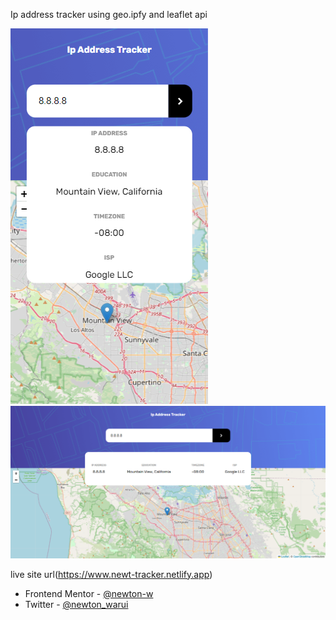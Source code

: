 Ip address tracker using geo.ipfy and leaflet api

![](./screenshot.png)
![](./screenshot2.png)

live site url(https://www.newt-tracker.netlify.app)

- Frontend Mentor - [@newton-w](https://www.frontendmentor.io/profile/newton-w)
- Twitter - [@newton_warui](https://www.twitter.com/newton_warui)
